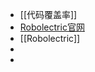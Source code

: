- [[代码覆盖率]]
- [Robolectric官网](https://robolectric.org/blog/2018/10/25/robolectric-4-0/)
- [[Robolectric]]
-
-